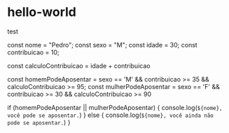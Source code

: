 # hello-world
test


const nome = "Pedro";
const sexo = "M";
const idade = 30;
const contribuicao = 10;

const calculoContribuicao = idade + contribuicao

const homemPodeAposentar = sexo == 'M' && contribuicao >= 35 && calculoContribuicao >= 95;
const mulherPodeAposentar = sexo == 'F' && contribuicao >= 30 && calculoContribuicao >= 90

if (homemPodeAposentar || mulherPodeAposentar) {
    console.log(`${nome}, você pode se aposentar.`)
} else {
    console.log(`${nome}, você ainda não pode se aposentar.`)
}
